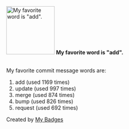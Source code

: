 <img src="https://my-badges.github.io/my-badges/favorite-word.png" alt="My favorite word is &quot;add&quot;." title="My favorite word is &quot;add&quot;." width="128">
<strong>My favorite word is &quot;add&quot;.</strong>
<br><br>

My favorite commit message words are:

1. add (used 1169 times)
2. update (used 997 times)
3. merge (used 874 times)
4. bump (used 826 times)
5. request (used 692 times)


Created by <a href="https://github.com/my-badges/my-badges">My Badges</a>